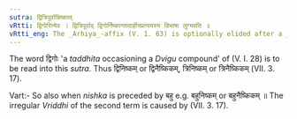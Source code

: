 ```yaml
---
sutra: द्वित्रिपूर्वान्निष्कात्
vRtti: द्विगोरित्येव । द्वित्रिपूर्वाद् द्विगोर्निष्कान्तादार्हीयप्रत्ययस्य विभाषा लुग्भवति ॥
vRtti_eng: The _Arhiya_-affix (V. 1. 63) is optionally elided after a _Dvigu_ occasioning compound, of the word _nishka_, preceded by _dvi_ and _tri_.
---
```

The word द्विगोः 'a _taddhita_ occasioning a _Dvigu_ compound' of (V. I. 28) is to be read into this _sutra_. Thus द्विनिष्कम् or द्विनैष्किकम्, त्रिनिष्कम् or त्रिनैष्किकम् (VII. 3. 17).

Vart:- So also when _nishka_ is preceded by बहु e.g. बहुनिष्कम् or बहुनैष्किकम् ॥ The irregular _Vriddhi_ of the second term is caused by (VII. 3. 17).
